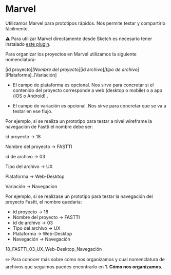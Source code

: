# Marvel

Utilizamos Marvel para prototipos rápidos. Nos permite testar y compartirlo fácilmente.

 

⚠️ Para utilizar Marvel directamente desde Sketch es necesario tener instalado [este plugin](https://help.marvelapp.com/hc/en-us/articles/208594489-Sketch). 

Para organizar los proyectos en Marvel utilizamos la siguiente nomenclatura:

[id proyecto]_[Nombre del proyecto]_[id archivo]_[tipo de archivo]_[Plataforma]_[Variación] 

- El campo de plataforma es opcional. Nos sirve para concretar si el contenido del proyecto corresponde a web (desktop o mobile) o a app (iOS o Android) .

- El campo de variación es opcional. Nos sirve para concretar que se va a testar en ese flujo.

Por ejemplo, si se realiza un prototipo para testar a nivel wireframe la navegación de Fastti el nombre debe ser: 

id proyecto → 18

Nombre del proyecto → FASTTI

id de archivo → 03 

Tipo del archivo → UX

Plataforma → Web-Desktop

Variación → Navegacion

 

Por ejemplo, si se realizase un prototipo para testar la navegación del proyecto Fastti, el nombre quedaría:

- id proyecto → 18
- Nombre del proyecto → FASTTI
- id de archivo → 03
- Tipo del archivo → UX
- Plataforma → Web-Desktop
- Navegación → Navegación

18_FASTTI_03_UX_Web-Desktop_Navegación

 ✏️ Para conocer más sobre como nos organizamos y cual nomenclatura de archivos que seguimos puedes encontrarlo en **1. Cómo nos organizamos**.
